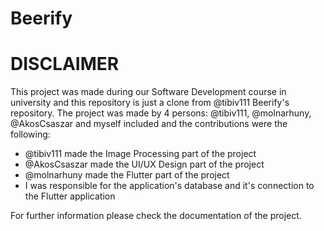 # Beerify

# DISCLAIMER

This project was made during our Software Development course in university and this repository is just a clone from @tibiv111 Beerify's repository. The project was made by 4 persons: @tibiv111, @molnarhuny, @AkosCsaszar and myself included and the contributions were the following:

- @tibiv111 made the Image Processing part of the project
- @AkosCsaszar made the UI/UX Design part of the project
- @molnarhuny made the Flutter part of the project
- I was responsible for the application's database and it's connection to the Flutter application

For further information please check the documentation of the project.
